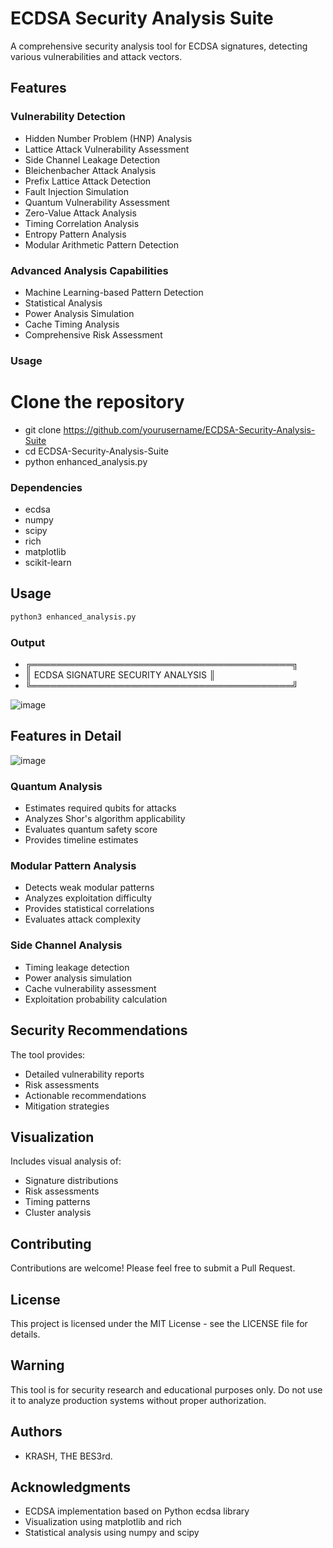 # ECDSA Security Analysis Suite

A comprehensive security analysis tool for ECDSA signatures, detecting various vulnerabilities and attack vectors.

## Features

### Vulnerability Detection
- Hidden Number Problem (HNP) Analysis
- Lattice Attack Vulnerability Assessment
- Side Channel Leakage Detection
- Bleichenbacher Attack Analysis
- Prefix Lattice Attack Detection
- Fault Injection Simulation
- Quantum Vulnerability Assessment
- Zero-Value Attack Analysis
- Timing Correlation Analysis
- Entropy Pattern Analysis
- Modular Arithmetic Pattern Detection

### Advanced Analysis Capabilities
- Machine Learning-based Pattern Detection
- Statistical Analysis
- Power Analysis Simulation
- Cache Timing Analysis
- Comprehensive Risk Assessment

### Usage
# Clone the repository
- git clone https://github.com/yourusername/ECDSA-Security-Analysis-Suite
- cd ECDSA-Security-Analysis-Suite
- python enhanced_analysis.py


### Dependencies
- ecdsa
- numpy
- scipy
- rich
- matplotlib
- scikit-learn

## Usage

```bash
python3 enhanced_analysis.py
```

### Output

- ╔══════════════════════════════════════════╗
- ║     ECDSA SIGNATURE SECURITY ANALYSIS       ║
- ╚══════════════════════════════════════════╝

![image](https://github.com/user-attachments/assets/bc56d304-2fae-497f-99db-c0c6dce7f66c)


## Features in Detail

![image](https://github.com/user-attachments/assets/c8d22966-aa83-4670-bec8-b1cd329a618e)


### Quantum Analysis
- Estimates required qubits for attacks
- Analyzes Shor's algorithm applicability
- Evaluates quantum safety score
- Provides timeline estimates

### Modular Pattern Analysis
- Detects weak modular patterns
- Analyzes exploitation difficulty
- Provides statistical correlations
- Evaluates attack complexity

### Side Channel Analysis
- Timing leakage detection
- Power analysis simulation
- Cache vulnerability assessment
- Exploitation probability calculation

## Security Recommendations

The tool provides:
- Detailed vulnerability reports
- Risk assessments
- Actionable recommendations
- Mitigation strategies

## Visualization

Includes visual analysis of:
- Signature distributions
- Risk assessments
- Timing patterns
- Cluster analysis

## Contributing

Contributions are welcome! Please feel free to submit a Pull Request.

## License

This project is licensed under the MIT License - see the LICENSE file for details.

## Warning

This tool is for security research and educational purposes only. Do not use it to analyze production systems without proper authorization.

## Authors

- KRASH, THE BES3rd.

## Acknowledgments

- ECDSA implementation based on Python ecdsa library
- Visualization using matplotlib and rich
- Statistical analysis using numpy and scipy
